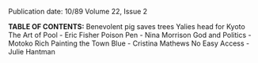 Publication date: 10/89
Volume 22, Issue 2

**TABLE OF CONTENTS:**
Benevolent pig saves trees
Yalies head for Kyoto
The Art of Pool - Eric Fisher
Poison Pen - Nina Morrison
God and Politics - Motoko Rich
Painting the Town Blue - Cristina Mathews
No Easy Access - Julie Hantman

